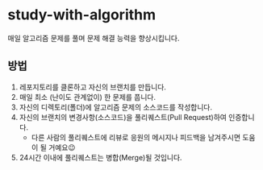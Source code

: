 # study-with-algorithm

매일 알고리즘 문제를 풀며 문제 해결 능력을 향상시킵니다.

## 방법

1. 레포지토리를 클론하고 자신의 브랜치를 만듭니다.
2. 매일 최소 (난이도 관계없이) 한 문제를 풉니다.
3. 자신의 디렉토리(폴더)에 알고리즘 문제의 소스코드를 작성합니다.
4. 자신의 브랜치의 변경사항(소스코드)을 풀리퀘스트(Pull Request)하여 인증합니다.
    - 다른 사람의 풀리퀘스트에 리뷰로 응원의 메시지나 피드백을 남겨주시면 도움이 될 거예요😉
6. 24시간 이내에 풀리퀘스트는 병합(Merge)될 것입니다.

